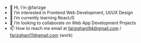 - 👋 Hi, I’m @farizge
- 👀 I’m interested in Frontend Web Development,  UI/UX Design
- 🌱 I’m currently learning ReactJS
- 💞️ I’m looking to collaborate on Web App Development Projects
- 📫 How to reach me email at farizghani94@gmail.com / farizghani11@gmail.com (work)

<!---
farizge/farizge is a ✨ special ✨ repository because its `README.md` (this file) appears on your GitHub profile.
You can click the Preview link to take a look at your changes.
--->
